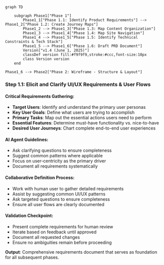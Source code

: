 ```mermaid
graph TD
    
    subgraph Phase1["Phase 1"]
        Phase1_1["Phase 1.1: Identify Product Requirements"] --> Phase1_2["Phase 1.2: Create Journey Maps"]
        Phase1_2 --> Phase1_3["Phase 1.3: Map Content Organization"]
        Phase1_3 --> Phase1_4["Phase 1.4: Map Site Navigation"]
        Phase1_4 --> Phase1_5["Phase 1.5: Identify Technical Constraints & Tech Stack"]
        Phase1_5 --> Phase1_6["Phase 1.6: Draft PRD Document"]
        Version["v1.4 (June 1, 2025)"]
        classDef version fill:#f9f9f9,stroke:#ccc,font-size:10px
        class Version version
    end

Phase1_6 --> Phase2["Phase 2: Wireframe - Structure & Layout"]
```

### Step 1.1: Elicit and Clarify UI/UX Requirements & User Flows

#### Critical Requirements Gathering:
*   **Target Users**: Identify and understand the primary user personas
*   **Key User Goals**: Define what users are trying to accomplish
*   **Primary Tasks**: Map out the essential actions users need to perform
*   **Essential Features**: Determine must-have functionality vs. nice-to-have
*   **Desired User Journeys**: Chart complete end-to-end user experiences

#### AI Agent Guidelines:
*   Ask clarifying questions to ensure completeness
*   Suggest common patterns where applicable
*   Focus on user-centricity as the primary driver
*   Document all requirements systematically

#### Collaborative Definition Process:
*   Work with human user to gather detailed requirements
*   Assist by suggesting common UI/UX patterns
*   Ask targeted questions to ensure completeness
*   Ensure all user flows are clearly documented

#### Validation Checkpoint:
*   Present complete requirements for human review
*   Iterate based on feedback until approved
*   Document all requested changes
*   Ensure no ambiguities remain before proceeding

**Output**: Comprehensive requirements document that serves as foundation for all subsequent phases.
